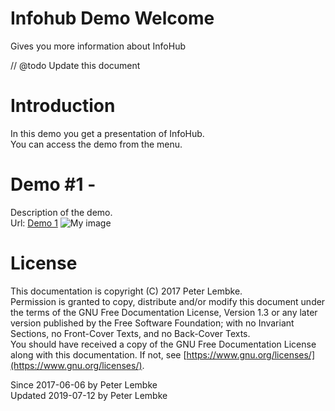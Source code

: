 # Infohub Demo Welcome
Gives you more information about InfoHub  

// @todo Update this document 

# Introduction
In this demo you get a presentation of InfoHub.  
You can access the demo from the menu.  

# Demo #1 - 
Description of the demo.  
Url: <a href="/demo/1" target="_blank">Demo 1</a>
![My image](demo1.png)

# License
This documentation is copyright (C) 2017 Peter Lembke.  
Permission is granted to copy, distribute and/or modify this document under the terms of the GNU Free Documentation License, Version 1.3 or any later version published by the Free Software Foundation; with no Invariant Sections, no Front-Cover Texts, and no Back-Cover Texts.  
You should have received a copy of the GNU Free Documentation License along with this documentation. If not, see [https://www.gnu.org/licenses/](https://www.gnu.org/licenses/).  

Since 2017-06-06 by Peter Lembke  
Updated 2019-07-12 by Peter Lembke  

